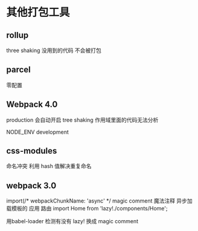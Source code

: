 # 其他打包工具
## rollup
three shaking
没用到的代码 不会被打包

## parcel
零配置

## Webpack 4.0
production 会自动开启 tree shaking
作用域里面的代码无法分析

NODE_ENV development

## css-modules
命名冲突
利用 hash 值解决重复命名

## webpack 3.0
import(/* webpackChunkName: 'async' */
magic comment 魔法注释
异步加载模板的
应用 路由
import Home from 'lazy!./components/Home';

用babel-loader 检测有没有 lazy! 换成 magic comment